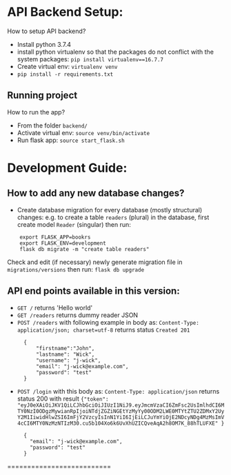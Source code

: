 # API Backend Setup:

How to setup API backend?

- Install python 3.7.4
- install python virtualenv so that the packages do not conflict with the system
  packages: `pip install virtualenv==16.7.7`
- Create virtual env: `virtualenv venv`
- `pip install -r requirements.txt`

## Running project

How to run the app?

- From the folder `backend/`
- Activate virtual env: `source venv/bin/activate`
- Run flask app: `source start_flask.sh`

# Development Guide:

## How to add any new database changes?

- Create database migration for every database (mostly structural) changes: e.g.
  to create a table `readers` (plural) in the database, first create model
  `Reader` (singular) then run:

```
    export FLASK_APP=bookrs
    export FLASK_ENV=development
    flask db migrate -m "create table readers"
```

Check and edit (if necessary) newly generate migration file in
`migrations/versions` then run: `flask db upgrade`

## API end points available in this version:

- `GET /` returns 'Hello world'
- `GET /readers` returns dummy reader JSON
- `POST /readers` with following example in body as:
  `Content-Type: application/json; charset=utf-8` returns status `Created 201`
  ```
    {
        "firstname":"John",
        "lastname": "Wick",
        "username": "j-wick",
        "email": "j-wick@example.com",
        "password": "test"
    }
  ```
- `POST /login` with this body as: `Content-Type: application/json` returns
  status 200 with result
  `{"token": "eyJ0eXAiOiJKV1QiLCJhbGciOiJIUzI1NiJ9.eyJmcmVzaCI6ZmFsc2UsImlhdCI6MTY0NzI0ODgzMywianRpIjoiNTdjZGZiNGEtYzMyYy00ODM2LWE0MTYtZTU2ZDMxY2UyY2M1IiwidHlwZSI6ImFjY2VzcyIsInN1YiI6IjEiLCJuYmYiOjE2NDcyNDg4MzMsImV4cCI6MTY0NzMzNTIzM30.cu5b104Xo6k6UvXhUZICQveAqA2h8OM7K_88hTLUFXE" }`
  ```
    {
      "email": "j-wick@example.com",
      "password": "test"
    }
  ```

==========================
